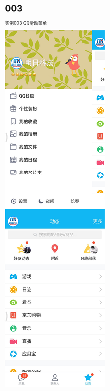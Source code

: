 # 003
实例003 QQ滑动菜单


![image](https://github.com/PhoeBe-NanMu/003/blob/master/app/screenshots/device-2017-12-22-183010.png)        ![image](https://github.com/PhoeBe-NanMu/003/blob/master/app/screenshots/device-2017-12-22-184559.png)

